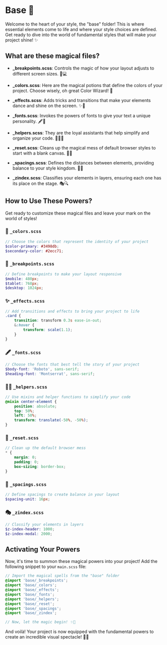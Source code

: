 # Base 🎨

Welcome to the heart of your style, the "base" folder! This is where essential elements come to life and where your style choices are defined. Get ready to dive into the world of fundamental styles that will make your project shine! ✨

## What are these magical files?

-   **\_breakpoints.scss**: Controls the magic of how your layout adjusts to different screen sizes. 📱💻

-   **\_colors.scss**: Here are the magical potions that define the colors of your project. Choose wisely, oh great Color Wizard! 🌈

-   **\_effects.scss**: Adds tricks and transitions that make your elements dance and shine on the screen. ✨💃

-   **\_fonts.scss**: Invokes the powers of fonts to give your text a unique personality. 🖋️📜

-   **\_helpers.scss**: They are the loyal assistants that help simplify and organize your code. 🧙‍♂️🤝

-   **\_reset.scss**: Cleans up the magical mess of default browser styles to start with a blank canvas. 🧹🔮

-   **\_spacings.scss**: Defines the distances between elements, providing balance to your style kingdom. 📏🧰

-   **\_zindex.scss**: Classifies your elements in layers, ensuring each one has its place on the stage. 🎭🔍

## How to Use These Powers?

Get ready to customize these magical files and leave your mark on the world of styles!

### 🌈 `_colors.scss`

```scss
// Choose the colors that represent the identity of your project
$color-primary: #3498db;
$secondary-color: #2ecc71;
```

### 📱 `_breakpoints.scss`

```scss
// Define breakpoints to make your layout responsive
$mobile: 480px;
$tablet: 768px;
$desktop: 1024px;
```

### ✨ `_effects.scss`

```scss
// Add transitions and effects to bring your project to life
.card {
    transition: transform 0.3s ease-in-out;
    &:hover {
        transform: scale(1.1);
    }
}
```

### 🖋️ `_fonts.scss`

```scss
// Choose the fonts that best tell the story of your project
$body-font: 'Roboto', sans-serif;
$heading-font: 'Montserrat', sans-serif;
```

### 🧙‍♂️ `_helpers.scss`

```scss
// Use mixins and helper functions to simplify your code
@mixin center-element {
    position: absolute;
    top: 50%;
    left: 50%;
    transform: translate(-50%, -50%);
}
```

### 🧹 `_reset.scss`

```scss
// Clean up the default browser mess
* {
    margin: 0;
    padding: 0;
    box-sizing: border-box;
}
```

### 📏 `_spacings.scss`

```scss
// Define spacings to create balance in your layout
$spacing-unit: 16px;
```

### 🎭 `_zindex.scss`

```scss
// Classify your elements in layers
$z-index-header: 1000;
$z-index-modal: 2000;
```

## Activating Your Powers

Now, it's time to summon these magical powers into your project! Add the following snippet to your `main.scss` file:

```scss
// Import the magical spells from the "base" folder
@import 'base/_breakpoints';
@import 'base/_colors';
@import 'base/_effects';
@import 'base/_fonts';
@import 'base/_helpers';
@import 'base/_reset';
@import 'base/_spacings';
@import 'base/_zindex';

// Now, let the magic begin! ✨🚀
```

And voilà! Your project is now equipped with the fundamental powers to create an incredible visual spectacle! 🎉🔥
